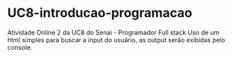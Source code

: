 # UC8-introducao-programacao
Atividade Online 2 da UC8 do Senai - Programador Full stack 
Uso de um html simples para buscar a input do usuário, as output serão exibidas pelo console.
